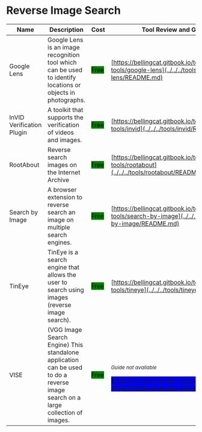 # Reverse Image Search

| Name | Description | Cost | Tool Review and Guide |
| --- | --- | --- | --- |
| Google Lens | Google Lens is an image recognition tool which can be used to identify locations or objects in photographs. | <mark style="background-color:green;">Free</mark> | [https://bellingcat.gitbook.io/toolkit/more/all-tools/google-lens](../../../tools/google-lens/README.md) |
| InVID Verification Plugin | A toolkit that supports the verification of videos and images. | <mark style="background-color:green;">Free</mark> | [https://bellingcat.gitbook.io/toolkit/more/all-tools/invid](../../../tools/invid/README.md) |
| RootAbout | Reverse search images on the Internet Archive | <mark style="background-color:green;">Free</mark> | [https://bellingcat.gitbook.io/toolkit/more/all-tools/rootabout](../../../tools/rootabout/README.md) |
| Search by Image | A browser extension to reverse search an image on multiple search engines. | <mark style="background-color:green;">Free</mark> | [https://bellingcat.gitbook.io/toolkit/more/all-tools/search-by-image](../../../tools/search-by-image/README.md) |
| TinEye | TinEye is a search engine that allows the user to search using images (reverse image search). | <mark style="background-color:green;">Free</mark> | [https://bellingcat.gitbook.io/toolkit/more/all-tools/tineye](../../../tools/tineye/README.md) |
| VISE | (VGG Image Search Engine) This standalone application can be used to do a reverse image search on a large collection of images. | <mark style="background-color:green;">Free</mark> | <p><sub><em>Guide not available</em></sub></p><mark style="background-color:blue;"> [http://robots.ox.ac.uk/~vgg/software/vise](http://robots.ox.ac.uk/~vgg/software/vise) </mark> |